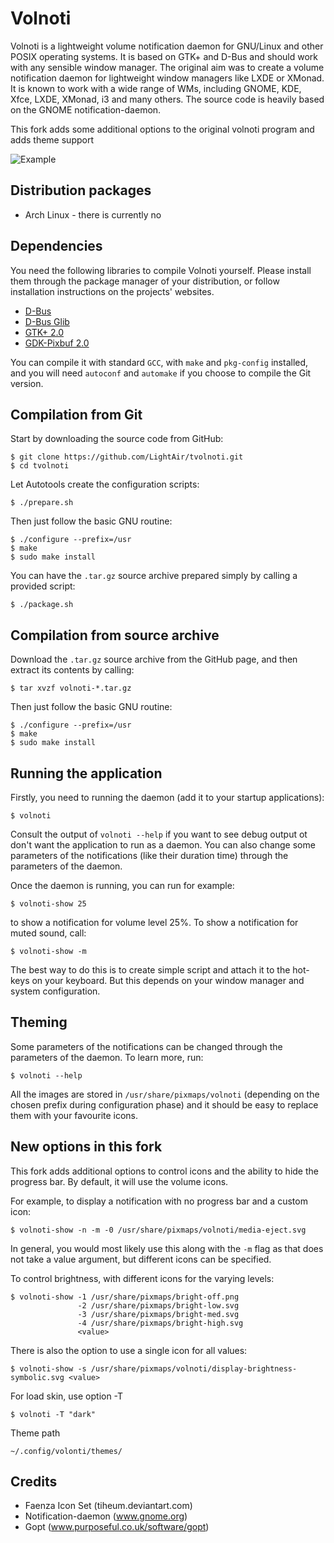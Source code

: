 Volnoti
=========

Volnoti is a lightweight volume notification daemon for GNU/Linux and
other POSIX operating systems. It is based on GTK+ and D-Bus and should
work with any sensible window manager. The original aim was to create
a volume notification daemon for lightweight window managers like LXDE
or XMonad. It is known to work with a wide range of WMs, including
GNOME, KDE, Xfce, LXDE, XMonad, i3 and many others. The source code
is heavily based on the GNOME notification-daemon.

This fork adds some additional options to the original volnoti program and
adds theme support

![Example](https://pp.vk.me/c637226/v637226167/2a13/3s0CNGkiFzQ.jpg)


Distribution packages
---------------------

 - Arch Linux - there is currently no

Dependencies
------------

You need the following libraries to compile Volnoti yourself. Please
install them through the package manager of your distribution, or follow
installation instructions on the projects' websites.

 - [D-Bus](http://dbus.freedesktop.org)
 - [D-Bus Glib](http://dbus.freedesktop.org/releases/dbus-glib)
 - [GTK+ 2.0](http://www.gtk.org)
 - [GDK-Pixbuf 2.0](http://www.gtk.org)

You can compile it with standard `GCC`, with `make` and `pkg-config`
installed, and you will need `autoconf` and `automake` if you choose
to compile the Git version.

Compilation from Git
--------------------

Start by downloading the source code from GitHub:

    $ git clone https://github.com/LightAir/tvolnoti.git
    $ cd tvolnoti

Let Autotools create the configuration scripts:

    $ ./prepare.sh

Then just follow the basic GNU routine:

    $ ./configure --prefix=/usr
    $ make
    $ sudo make install

You can have the `.tar.gz` source archive prepared simply by calling
a provided script:

    $ ./package.sh

Compilation from source archive
-------------------------------

Download the `.tar.gz` source archive from the GitHub page, and then
extract its contents by calling:

    $ tar xvzf volnoti-*.tar.gz

Then just follow the basic GNU routine:

    $ ./configure --prefix=/usr
    $ make
    $ sudo make install

Running the application
-----------------------

Firstly, you need to running the daemon (add it to your startup
applications):

    $ volnoti

Consult the output of `volnoti --help` if you want to see debug output
ot don't want the application to run as a daemon. You can also change
some parameters of the notifications (like their duration time) through
the parameters of the daemon.

Once the daemon is running, you can run for example:

    $ volnoti-show 25

to show a notification for volume level 25%. To show a notification for
muted sound, call:

    $ volnoti-show -m

The best way to do this is to create simple script and attach it to
the hot-keys on your keyboard. But this depends on your window manager
and system configuration.

Theming
-------

Some parameters of the notifications can be changed through the
parameters of the daemon. To learn more, run:

    $ volnoti --help

All the images are stored in `/usr/share/pixmaps/volnoti` (depending
on the chosen prefix during configuration phase) and it should be
easy to replace them with your favourite icons.

New options in this fork
------------------------

This fork adds additional options to control icons and the ability to hide
the progress bar. By default, it will use the volume icons.

For example, to display a notification with no progress bar and a custom icon:

    $ volnoti-show -n -m -0 /usr/share/pixmaps/volnoti/media-eject.svg

In general, you would most likely use this along with the `-m` flag as that
does not take a value argument, but different icons can be specified.

To control brightness, with different icons for the varying levels:

    $ volnoti-show -1 /usr/share/pixmaps/bright-off.png
                   -2 /usr/share/pixmaps/bright-low.svg
                   -3 /usr/share/pixmaps/bright-med.svg
                   -4 /usr/share/pixmaps/bright-high.svg
                   <value>

There is also the option to use a single icon for all values:

    $ volnoti-show -s /usr/share/pixmaps/volnoti/display-brightness-symbolic.svg <value>

For load skin, use option -T <theme name>

    $ volnoti -T "dark"

Theme path

    ~/.config/volonti/themes/

Credits
-------

 - Faenza Icon Set (tiheum.deviantart.com)
 - Notification-daemon (www.gnome.org)
 - Gopt (www.purposeful.co.uk/software/gopt)
